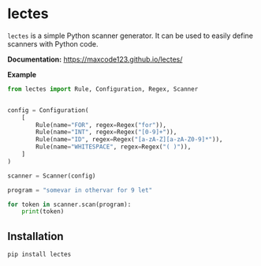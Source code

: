# lectes

`lectes` is a simple Python scanner generator. It can be used to easily define
scanners with Python code.

**Documentation:** <https://maxcode123.github.io/lectes/>

**Example**

```python
from lectes import Rule, Configuration, Regex, Scanner


config = Configuration(
    [
        Rule(name="FOR", regex=Regex("for")),
        Rule(name="INT", regex=Regex("[0-9]+")),
        Rule(name="ID", regex=Regex("[a-zA-Z][a-zA-Z0-9]*")),
        Rule(name="WHITESPACE", regex=Regex("( )")),
    ]
)

scanner = Scanner(config)

program = "somevar in othervar for 9 let"

for token in scanner.scan(program):
    print(token)
```

## Installation

```sh
pip install lectes
```
